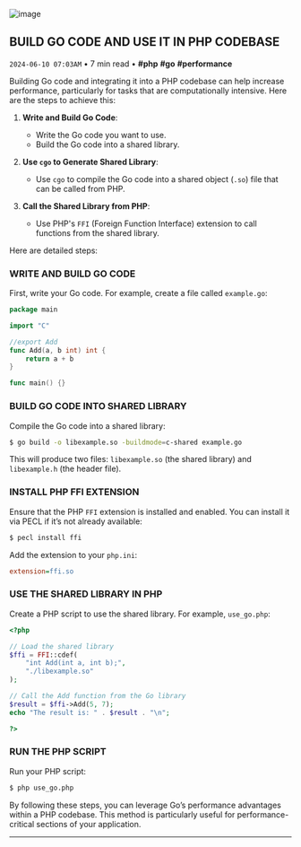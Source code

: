 ![image](https://cdn.jsdelivr.net/gh/sanix-darker/sanixdk.xyz@master/content/assets/build-go-code-and-use-in-php-codebase/preview.jpg)

## BUILD GO CODE AND USE IT IN PHP CODEBASE
`2024-06-10 07:03AM` • 7 min read • **#php** **#go** **#performance**

Building Go code and integrating it into a PHP codebase can help increase performance, particularly for tasks that are computationally intensive. Here are the steps to achieve this:

1. **Write and Build Go Code**:
   - Write the Go code you want to use.
   - Build the Go code into a shared library.

2. **Use `cgo` to Generate Shared Library**:
   - Use `cgo` to compile the Go code into a shared object (`.so`) file that can be called from PHP.

3. **Call the Shared Library from PHP**:
   - Use PHP's `FFI` (Foreign Function Interface) extension to call functions from the shared library.

Here are detailed steps:

### WRITE AND BUILD GO CODE

First, write your Go code. For example, create a file called `example.go`:

```go
package main

import "C"

//export Add
func Add(a, b int) int {
    return a + b
}

func main() {}
```

### BUILD GO CODE INTO SHARED LIBRARY

Compile the Go code into a shared library:

```bash
$ go build -o libexample.so -buildmode=c-shared example.go
```

This will produce two files: `libexample.so` (the shared library) and `libexample.h` (the header file).

### INSTALL PHP FFI EXTENSION

Ensure that the PHP `FFI` extension is installed and enabled. You can install it via PECL if it’s not already available:

```bash
$ pecl install ffi
```

Add the extension to your `php.ini`:

```ini
extension=ffi.so
```

### USE THE SHARED LIBRARY IN PHP

Create a PHP script to use the shared library. For example, `use_go.php`:

```php
<?php

// Load the shared library
$ffi = FFI::cdef(
    "int Add(int a, int b);",
    "./libexample.so"
);

// Call the Add function from the Go library
$result = $ffi->Add(5, 7);
echo "The result is: " . $result . "\n";

?>
```

### RUN THE PHP SCRIPT

Run your PHP script:

```bash
$ php use_go.php
```

By following these steps, you can leverage Go’s performance advantages within a PHP codebase. This method is particularly useful for performance-critical sections of your application.

-----------
